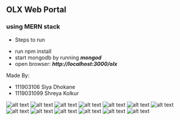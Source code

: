 ## OLX Web Portal
### using MERN stack

- Steps to run
* run npm install
* start mongodb by running ***mongod***
* open browser: ***http://localhost:3000/olx***

Made By:
- 111903106 Siya Dhokane
- 1119031099 Shreya Kolkur

![alt text](./screenshots/register.png)
![alt text](./screenshots/login.png)
![alt text](./screenshots/ilogin.png)
![alt text](./screenshots/home.png)
![alt text](./screenshots/navbar.png)
![alt text](./screenshots/category.png)
![alt text](./screenshots/details.png)
![alt text](./screenshots/profile1.png)
![alt text](./screenshots/profile2.png)
![alt text](./screenshots/profile3.png)
![alt text](./screenshots/cart.png)
![alt text](./screenshots/checkout1.png)
![alt text](./screenshots/checkout2.png)
